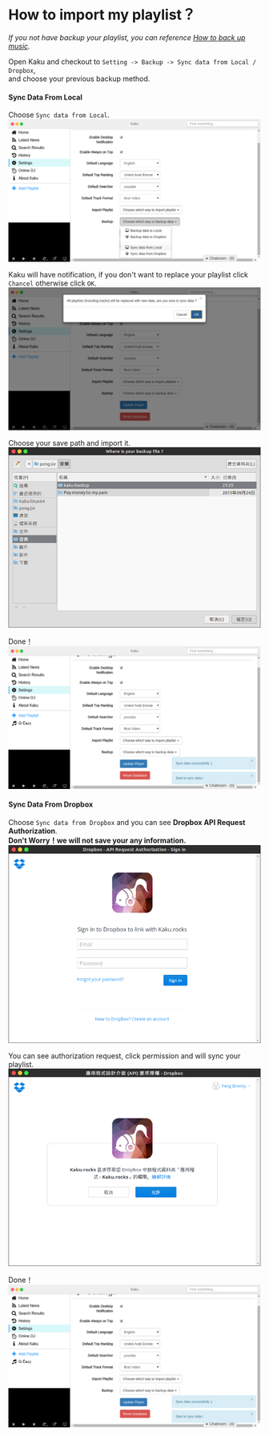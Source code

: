 # How to import my playlist？

_If you not have backup your playlist, you can reference [How to back up music](./how-to-back-up-music.md)._

Open Kaku and checkout to `Setting -> Backup -> Sync data from Local / Dropbox`,  
and choose your previous backup method.  

#### Sync Data From Local
Choose `Sync data from Local`.  
![syncDataFromLocal](../screenshot/syncDataFromLocal.png)

Kaku will have notification, if you don't want to replace your playlist click `Chancel` otherwise click `OK`.  
![replaceNewData](../screenshot/replaceNewData.png)

Choose your save path and import it.  
![chooseLocalBackup](../screenshot/chooseLocalBackup.png)

Done！  
![importSuccessful](../screenshot/importSuccessful.png)

#### Sync Data From Dropbox
Choose `Sync data from Dropbox` and you can see **Dropbox API Request Authorization**.  
**Don't Worry！we will not save your any information.**  
![dropboxApiRequestAuth](../screenshot/dropboxApiRequestAuth.png)

You can see authorization request, click permission and will sync your playlist.  
![dropboxAuth](../screenshot/dropboxAuth.png)

Done！  
![importSuccessful](../screenshot/importSuccessful.png)
